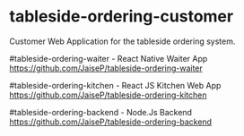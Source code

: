 # tableside-ordering-customer
Customer Web Application for the tableside ordering system.

#tableside-ordering-waiter - React Native Waiter App
https://github.com/JaiseP/tableside-ordering-waiter

#tableside-ordering-kitchen - React JS Kitchen Web App
https://github.com/JaiseP/tableside-ordering-kitchen

#tableside-ordering-backend - Node.Js Backend
https://github.com/JaiseP/tableside-ordering-backend
